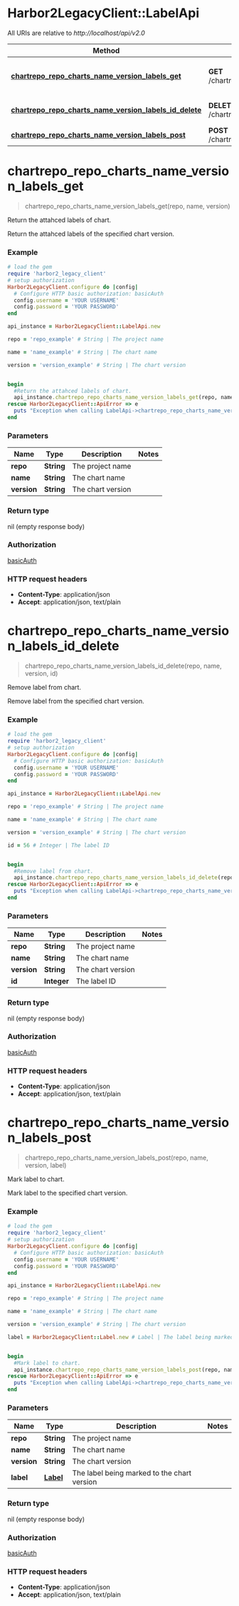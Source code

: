 # Harbor2LegacyClient::LabelApi

All URIs are relative to *http://localhost/api/v2.0*

Method | HTTP request | Description
------------- | ------------- | -------------
[**chartrepo_repo_charts_name_version_labels_get**](LabelApi.md#chartrepo_repo_charts_name_version_labels_get) | **GET** /chartrepo/{repo}/charts/{name}/{version}/labels | Return the attahced labels of chart.
[**chartrepo_repo_charts_name_version_labels_id_delete**](LabelApi.md#chartrepo_repo_charts_name_version_labels_id_delete) | **DELETE** /chartrepo/{repo}/charts/{name}/{version}/labels/{id} | Remove label from chart.
[**chartrepo_repo_charts_name_version_labels_post**](LabelApi.md#chartrepo_repo_charts_name_version_labels_post) | **POST** /chartrepo/{repo}/charts/{name}/{version}/labels | Mark label to chart.


# **chartrepo_repo_charts_name_version_labels_get**
> chartrepo_repo_charts_name_version_labels_get(repo, name, version)

Return the attahced labels of chart.

Return the attahced labels of the specified chart version.

### Example
```ruby
# load the gem
require 'harbor2_legacy_client'
# setup authorization
Harbor2LegacyClient.configure do |config|
  # Configure HTTP basic authorization: basicAuth
  config.username = 'YOUR USERNAME'
  config.password = 'YOUR PASSWORD'
end

api_instance = Harbor2LegacyClient::LabelApi.new

repo = 'repo_example' # String | The project name

name = 'name_example' # String | The chart name

version = 'version_example' # String | The chart version


begin
  #Return the attahced labels of chart.
  api_instance.chartrepo_repo_charts_name_version_labels_get(repo, name, version)
rescue Harbor2LegacyClient::ApiError => e
  puts "Exception when calling LabelApi->chartrepo_repo_charts_name_version_labels_get: #{e}"
end
```

### Parameters

Name | Type | Description  | Notes
------------- | ------------- | ------------- | -------------
 **repo** | **String**| The project name | 
 **name** | **String**| The chart name | 
 **version** | **String**| The chart version | 

### Return type

nil (empty response body)

### Authorization

[basicAuth](../README.md#basicAuth)

### HTTP request headers

 - **Content-Type**: application/json
 - **Accept**: application/json, text/plain



# **chartrepo_repo_charts_name_version_labels_id_delete**
> chartrepo_repo_charts_name_version_labels_id_delete(repo, name, version, id)

Remove label from chart.

Remove label from the specified chart version.

### Example
```ruby
# load the gem
require 'harbor2_legacy_client'
# setup authorization
Harbor2LegacyClient.configure do |config|
  # Configure HTTP basic authorization: basicAuth
  config.username = 'YOUR USERNAME'
  config.password = 'YOUR PASSWORD'
end

api_instance = Harbor2LegacyClient::LabelApi.new

repo = 'repo_example' # String | The project name

name = 'name_example' # String | The chart name

version = 'version_example' # String | The chart version

id = 56 # Integer | The label ID


begin
  #Remove label from chart.
  api_instance.chartrepo_repo_charts_name_version_labels_id_delete(repo, name, version, id)
rescue Harbor2LegacyClient::ApiError => e
  puts "Exception when calling LabelApi->chartrepo_repo_charts_name_version_labels_id_delete: #{e}"
end
```

### Parameters

Name | Type | Description  | Notes
------------- | ------------- | ------------- | -------------
 **repo** | **String**| The project name | 
 **name** | **String**| The chart name | 
 **version** | **String**| The chart version | 
 **id** | **Integer**| The label ID | 

### Return type

nil (empty response body)

### Authorization

[basicAuth](../README.md#basicAuth)

### HTTP request headers

 - **Content-Type**: application/json
 - **Accept**: application/json, text/plain



# **chartrepo_repo_charts_name_version_labels_post**
> chartrepo_repo_charts_name_version_labels_post(repo, name, version, label)

Mark label to chart.

Mark label to the specified chart version.

### Example
```ruby
# load the gem
require 'harbor2_legacy_client'
# setup authorization
Harbor2LegacyClient.configure do |config|
  # Configure HTTP basic authorization: basicAuth
  config.username = 'YOUR USERNAME'
  config.password = 'YOUR PASSWORD'
end

api_instance = Harbor2LegacyClient::LabelApi.new

repo = 'repo_example' # String | The project name

name = 'name_example' # String | The chart name

version = 'version_example' # String | The chart version

label = Harbor2LegacyClient::Label.new # Label | The label being marked to the chart version


begin
  #Mark label to chart.
  api_instance.chartrepo_repo_charts_name_version_labels_post(repo, name, version, label)
rescue Harbor2LegacyClient::ApiError => e
  puts "Exception when calling LabelApi->chartrepo_repo_charts_name_version_labels_post: #{e}"
end
```

### Parameters

Name | Type | Description  | Notes
------------- | ------------- | ------------- | -------------
 **repo** | **String**| The project name | 
 **name** | **String**| The chart name | 
 **version** | **String**| The chart version | 
 **label** | [**Label**](Label.md)| The label being marked to the chart version | 

### Return type

nil (empty response body)

### Authorization

[basicAuth](../README.md#basicAuth)

### HTTP request headers

 - **Content-Type**: application/json
 - **Accept**: application/json, text/plain



